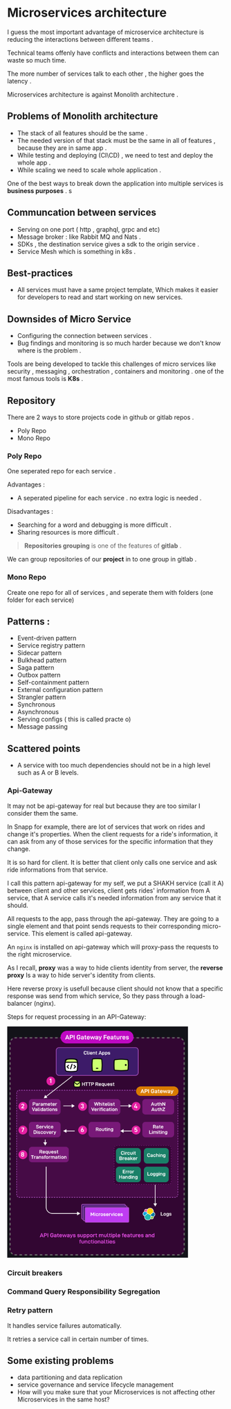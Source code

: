 # Microservices architecture

I guess the most important advantage of microservice architecture is reducing the interactions between different teams . 

Technical teams offenly have conflicts and interactions between them can waste so much time.

The more number of services talk to each other , the higher goes the latency . 

Microservices architecture is against Monolith architecture . 

## Problems of Monolith architecture 

* The stack of all features should be the same . 
* The needed version of that stack must be the same in all of features , because they are in same app . 
* While testing and deploying (CI\CD) , we need to test and deploy the whole app . 
* While scaling we need to scale whole application . 

One of the best ways to break down the application into multiple services is **business purposes** . s

## Communcation between services

* Serving on one port ( http , graphql, grpc and etc)
* Message broker : like Rabbit MQ and Nats .
* SDKs , the destination service gives a sdk to the origin service .
* Service Mesh which is something in k8s .

## Best-practices 

- All services must have a same project template, Which makes it easier for developers to read and start working on new services. 

## Downsides of Micro Service

* Configuring the connection between services . 
* Bug findings and monitoring is so much harder because we don't know where is the problem . 

Tools are being developed to tackle this challenges of micro services like security , messaging , orchestration , containers and monitoring . one of the most famous tools is **K8s** . 

## Repository 
There are 2 ways to store projects code in github or gitlab repos . 
* Poly Repo
* Mono Repo

### Poly Repo
One seperated repo for each service . 

Advantages : 
* A seperated pipeline for each service . no extra logic is needed . 

Disadvantages : 
* Searching for a word and debugging is more difficult . 
* Sharing resources is more difficult . 

> **Repositories grouping** is one of the features of **gitlab** . 

We can group repositories of our **project** in to one group in gitlab .

### Mono Repo
Create one repo for all of services , and seperate them with folders (one folder for each service)

## Patterns : 

- Event-driven pattern
- Service registry pattern
- Sidecar pattern
- Bulkhead pattern
- Saga pattern
- Outbox pattern
- Self-containment pattern
- External configuration pattern
- Strangler pattern
- Synchronous
- Asynchronous 
- Serving configs ( this is called practe o)
- Message passing

## Scattered points

- A service with too much dependencies should not be in a high level such as A or B levels.

### Api-Gateway

It may not be api-gateway for real but because they are too similar I consider them the same.

In Snapp for example, there are lot of services that work on rides and change it's properties. When the client requests for a ride's information, it can ask from any of those services for the specific information that they change. 

It is so hard for client. It is better that client only calls one service and ask ride informations from that service. 

I call this pattern api-gateway for my self, we put a SHAKH service (call it A) between client and other services, client gets rides' information from A service, that A service calls it's needed information from any service that it should.


All requests to the app, pass through the api-gateway. They are going to a single element and that point sends requests to their corresponding micro-service. This element is called api-gateway. 

An `nginx` is installed on api-gateway which will proxy-pass the requests to the right microservice.

As I recall, **proxy** was a way to hide clients identity from server, the **reverse proxy** Is a way to hide server's identity from clients. 

Here reverse proxy is usefull because client should not know that a specific response was send from which service, So they pass through a load-balancer (nginx).

Steps for request processing in an API-Gateway:

<img src="https://github.com/parsaeisa/Notes/blob/main/Software%20engineering/images/API-Gateway.png">


### Circuit breakers 

### Command Query Responsibility Segregation

### Retry pattern

It handles service failures automatically.

It retries a service call in certain number of times. 

## Some existing problems

* data partitioning and data replication
* service governance and service lifecycle management
* How will you make sure that your Microservices is not affecting other Microservices in the same host?